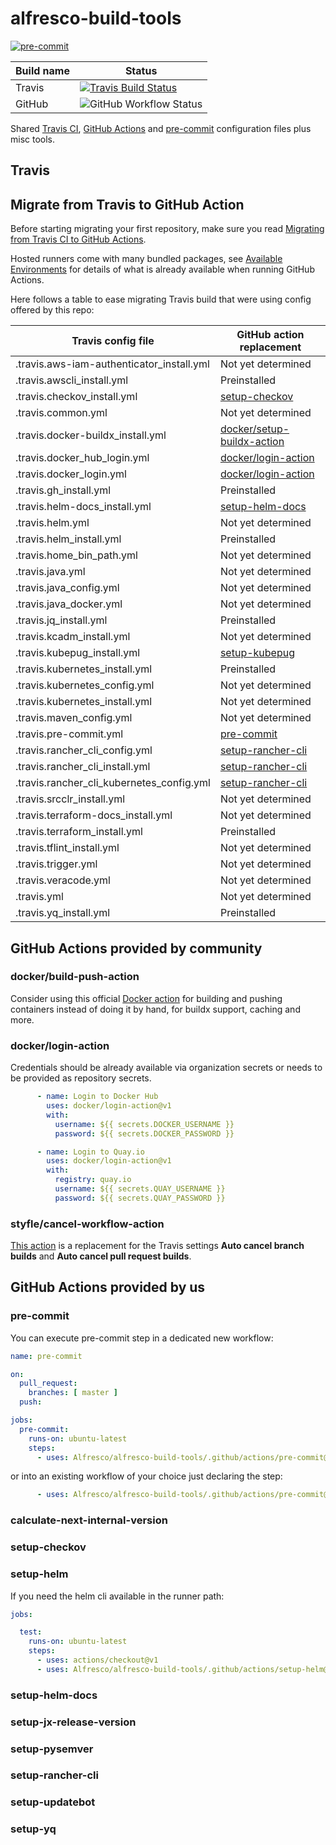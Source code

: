 # alfresco-build-tools

[![pre-commit](https://img.shields.io/badge/pre--commit-enabled-brightgreen?logo=pre-commit&logoColor=white)](https://github.com/pre-commit/pre-commit)

| Build name | Status                                                                                                                                               |
|------------|------------------------------------------------------------------------------------------------------------------------------------------------------|
| Travis     | [![Travis Build Status](https://travis-ci.com/Alfresco/alfresco-build-tools.svg?branch=master)](https://travis-ci.com/Alfresco/alfresco-build-tools) |
| GitHub     | ![GitHub Workflow Status](https://img.shields.io/github/workflow/status/alfresco/alfresco-build-tools/CI)                                            |

Shared [Travis CI](https://travis-ci.com/), [GitHub Actions](https://docs.github.com/en/actions) and [pre-commit](https://pre-commit.com/) configuration files plus misc tools.

## Travis

## Migrate from Travis to GitHub Action

Before starting migrating your first repository, make sure you read [Migrating from Travis CI to GitHub Actions](https://docs.github.com/en/actions/migrating-to-github-actions/migrating-from-travis-ci-to-github-actions).

Hosted runners come with many bundled packages, see
[Available Environments](https://github.com/actions/virtual-environments#available-environments)
for details of what is already available when running GitHub Actions.

Here follows a table to ease migrating Travis build that were using config offered by this repo:

| Travis config file                        | GitHub action replacement                                                   |
|-------------------------------------------|-----------------------------------------------------------------------------|
| .travis.aws-iam-authenticator_install.yml | Not yet determined                                                          |
| .travis.awscli_install.yml                | Preinstalled                                                                |
| .travis.checkov_install.yml               | [setup-checkov](.github/actions/setup-checkov/action.yml)                   |
| .travis.common.yml                        | Not yet determined                                                          |
| .travis.docker-buildx_install.yml         | [docker/setup-buildx-action](https://github.com/docker/setup-buildx-action) |
| .travis.docker_hub_login.yml              | [docker/login-action](#dockerlogin-action)                                  |
| .travis.docker_login.yml                  | [docker/login-action](#dockerlogin-action)                                  |
| .travis.gh_install.yml                    | Preinstalled                                                                |
| .travis.helm-docs_install.yml             | [setup-helm-docs](.github/actions/setup-helm-docs/action.yml)               |
| .travis.helm.yml                          | Not yet determined                                                          |
| .travis.helm_install.yml                  | Preinstalled                                                                |
| .travis.home_bin_path.yml                 | Not yet determined                                                          |
| .travis.java.yml                          | Not yet determined                                                          |
| .travis.java_config.yml                   | Not yet determined                                                          |
| .travis.java_docker.yml                   | Not yet determined                                                          |
| .travis.jq_install.yml                    | Preinstalled                                                                |
| .travis.kcadm_install.yml                 | Not yet determined                                                          |
| .travis.kubepug_install.yml               | [setup-kubepug](.github/actions/setup-kubepug/action.yml)                   |
| .travis.kubernetes_install.yml            | Preinstalled                                                                |
| .travis.kubernetes_config.yml             | Not yet determined                                                          |
| .travis.kubernetes_install.yml            | Not yet determined                                                          |
| .travis.maven_config.yml                  | Not yet determined                                                          |
| .travis.pre-commit.yml                    | [pre-commit](.github/actions/pre-commit)                                    |
| .travis.rancher_cli_config.yml            | [setup-rancher-cli](.github/actions/setup-rancher-cli/action.yml)           |
| .travis.rancher_cli_install.yml           | [setup-rancher-cli](.github/actions/setup-rancher-cli/action.yml)           |
| .travis.rancher_cli_kubernetes_config.yml | [setup-rancher-cli](.github/actions/setup-rancher-cli/action.yml)           |
| .travis.srcclr_install.yml                | Not yet determined                                                          |
| .travis.terraform-docs_install.yml        | Not yet determined                                                          |
| .travis.terraform_install.yml             | Preinstalled                                                                |
| .travis.tflint_install.yml                | Not yet determined                                                          |
| .travis.trigger.yml                       | Not yet determined                                                          |
| .travis.veracode.yml                      | Not yet determined                                                          |
| .travis.yml                               | Not yet determined                                                          |
| .travis.yq_install.yml                    | Preinstalled                                                                |

## GitHub Actions provided by community

### docker/build-push-action

Consider using this official [Docker action](https://github.com/marketplace/actions/build-and-push-docker-images) for building and pushing containers instead of doing it by hand, for buildx support, caching and more.

### docker/login-action

Credentials should be already available via organization secrets or needs to be
provided as repository secrets.

```yml
      - name: Login to Docker Hub
        uses: docker/login-action@v1
        with:
          username: ${{ secrets.DOCKER_USERNAME }}
          password: ${{ secrets.DOCKER_PASSWORD }}

      - name: Login to Quay.io
        uses: docker/login-action@v1
        with:
          registry: quay.io
          username: ${{ secrets.QUAY_USERNAME }}
          password: ${{ secrets.QUAY_PASSWORD }}
```

### styfle/cancel-workflow-action

[This action](https://github.com/styfle/cancel-workflow-action) is a replacement for the Travis settings **Auto cancel branch builds** and **Auto cancel pull request builds**.

## GitHub Actions provided by us

### pre-commit

You can execute pre-commit step in a dedicated new workflow:

```yml
name: pre-commit

on:
  pull_request:
    branches: [ master ]
  push:

jobs:
  pre-commit:
    runs-on: ubuntu-latest
    steps:
      - uses: Alfresco/alfresco-build-tools/.github/actions/pre-commit@master
```

or into an existing workflow of your choice just declaring the step:

```yml
      - uses: Alfresco/alfresco-build-tools/.github/actions/pre-commit@master
```

### calculate-next-internal-version

### setup-checkov

### setup-helm

If you need the helm cli available in the runner path:

```yml
jobs:

  test:
    runs-on: ubuntu-latest
    steps:
      - uses: actions/checkout@v1
      - uses: Alfresco/alfresco-build-tools/.github/actions/setup-helm@master
```

### setup-helm-docs

### setup-jx-release-version

### setup-pysemver

### setup-rancher-cli

### setup-updatebot

### setup-yq
